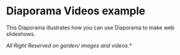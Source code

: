 Diaporama Videos example
========================

This Diaporama illustrates how you can use Diaporama to make web slideshows.

**All Right Reserved on garden/* images and videos.**
